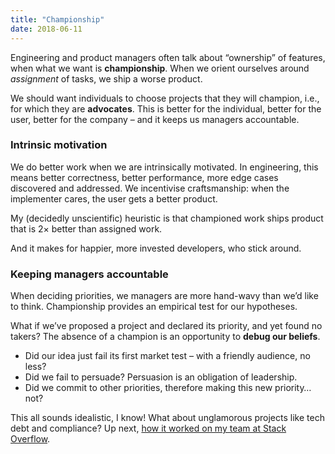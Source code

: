 ```yaml
---
title: "Championship"
date: 2018-06-11
---
```

Engineering and product managers often talk about “ownership” of features, when what we want is **championship**. When we orient ourselves around _assignment_ of tasks, we ship a worse product.

We should want individuals to choose projects that they will champion, i.e., for which they are **advocates**. This is better for the individual, better for the user, better for the company – and it keeps us managers accountable.

### Intrinsic motivation

We do better work when we are intrinsically motivated. In engineering, this means better correctness, better performance, more edge cases discovered and addressed. We incentivise craftsmanship: when the implementer cares, the user gets a better product.

My (decidedly unscientific) heuristic is that championed work ships product that is 2× better than assigned work. 

And it makes for happier, more invested developers, who stick around.

### Keeping managers accountable

When deciding priorities, we managers are more hand-wavy than we’d like to think. Championship provides an empirical test for our hypotheses.

What if we’ve proposed a project and declared its priority, and yet found no takers? The absence of a champion is an opportunity to **debug our beliefs**.

- Did our idea just fail its first market test – with a friendly audience, no less?
- Did we fail to persuade? Persuasion is an obligation of leadership.
- Did we commit to other priorities, therefore making this new priority…not?

This all sounds idealistic, I know! What about unglamorous projects like tech debt and compliance? Up next, [how it worked on my team at Stack Overflow](/championship-in-practice/).

